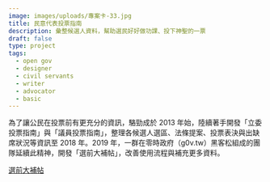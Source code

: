 ```yaml
---
image: images/uploads/專案卡-33.jpg
title: 民意代表投票指南
description: 彙整候選人資料，幫助選民好好做功課、投下神聖的一票
draft: false
type: project
tags:
  - open gov
  - designer
  - civil servants
  - writer
  - advocator
  - basic
---
```

為了讓公民在投票前有更充分的資訊，駱勁成於 2013 年始，陸續著手開發「立委投票指南」與「議員投票指南」，整理各候選人選區、法條提案、投票表決與出缺席狀況等資訊至 2018 年。2019 年，一群在零時政府（g0v.tw）黑客松組成的團隊延續此精神，開發「選前大補帖」，改善使用流程與補充更多資料。

[選前大補帖](https://g0v.hackmd.io/s/HyBzFBOqH)